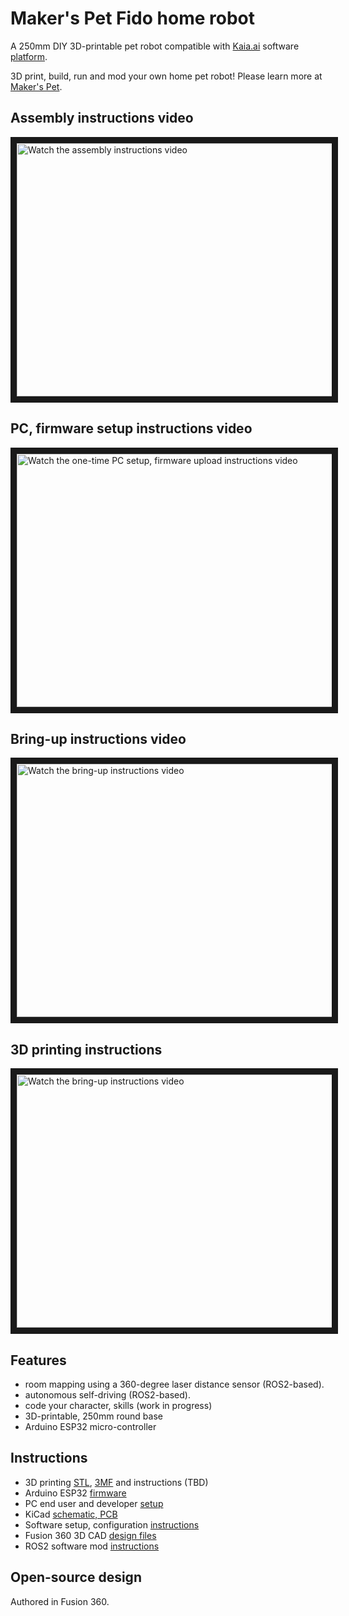 # Maker's Pet Fido home robot

A 250mm DIY 3D-printable pet robot compatible with [Kaia.ai](https://kaia.ai) software [platform](https://github.com/kaiaai/).

3D print, build, run and mod your own home pet robot! Please learn more at [Maker's Pet](https://makerspet.com).

## Assembly instructions video
<a href="http://www.youtube.com/watch?feature=player_embedded&v=WPB2B1DPf_s" target="_blank">
 <img src="http://img.youtube.com/vi/WPB2B1DPf_s/maxresdefault.jpg" alt="Watch the assembly instructions video" width="720" height="405" border="10" />
</a>

## PC, firmware setup instructions video
<a href="http://www.youtube.com/watch?feature=player_embedded&v=XOc5kCE3MC0" target="_blank">
 <img src="http://img.youtube.com/vi/XOc5kCE3MC0/maxresdefault.jpg" alt="Watch the one-time PC setup, firmware upload instructions video" width="720" height="405" border="10" />
</a>

## Bring-up instructions video
<a href="http://www.youtube.com/watch?feature=player_embedded&v=L_XbkA4pwRc" target="_blank">
 <img src="http://img.youtube.com/vi/L_XbkA4pwRc/maxresdefault.jpg" alt="Watch the bring-up instructions video" width="720" height="405" border="10" />
</a>

## 3D printing instructions
<a href="http://www.youtube.com/watch?feature=player_embedded&v=4k6W1QyJMMw" target="_blank">
 <img src="http://img.youtube.com/vi/L_XbkA4pwRc/maxresdefault.jpg" alt="Watch the bring-up instructions video" width="720" height="405" border="10" />
</a>

## Features
- room mapping using a 360-degree laser distance sensor (ROS2-based).
- autonomous self-driving (ROS2-based).
- code your character, skills (work in progress)
- 3D-printable, 250mm round base
- Arduino ESP32 micro-controller

## Instructions
- 3D printing [STL](https://github.com/makerspet/makerspet_fido/tree/main/stl), [3MF](https://github.com/makerspet/makerspet_fido/tree/main/3mf) and instructions (TBD)
- Arduino ESP32 [firmware](https://github.com/makerspet/makerspet_fido/tree/main/arduino)
- PC end user and developer [setup](https://github.com/kaiaai/docker)
- KiCad [schematic, PCB](https://github.com/makerspet/makerspet_fido/tree/main/kicad)
- Software setup, configuration [instructions](https://github.com/makerspet/makerspet_fido/tree/main/config)
- Fusion 360 3D CAD [design files](https://github.com/makerspet/makerspet_fido/tree/main/fusion360)
- ROS2 software mod [instructions](https://github.com/makerspet/makerspet_fido/tree/main/urdf)

## Open-source design
Authored in Fusion 360.
